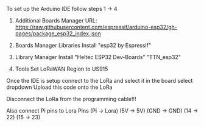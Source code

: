 To set up the Arduino IDE follow steps 1 -> 4

1. Additional Boards Manager URL: https://raw.githubusercontent.com/espressif/arduino-esp32/gh-pages/package_esp32_index.json

2. Boards Manager Libraries
   Install "esp32 by Espressif"

3. Library Manager
  Install "Heltec ESP32 Dev-Boards"
  "TTN_esp32"

4. Tools
   Set LoRaWAN Region to US915

Once the IDE is setup connect to the LoRa and select it in the board select dropdown
Upload this code onto the LoRa

Disconnect the LoRa from the programming cable!!!

Also connect Pi pins to Lora Pins (Pi -> Lora)
(5V -> 5V)
(GND -> GND)
(14 -> 22)
(15 -> 23)

